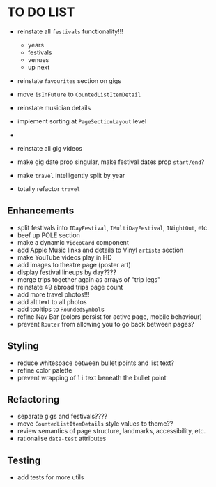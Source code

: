 # TO DO LIST

- reinstate all `festivals` functionality!!!
  - years
  - festivals
  - venues
  - up next

- reinstate `favourites` section on gigs
- move `isInFuture` to `CountedListItemDetail`
- reinstate musician details

- implement sorting at `PageSectionLayout` level
- 
- reinstate all gig videos
- make gig date prop singular, make festival dates prop `start/end`?
- make `travel` intelligently split by year
- totally refactor `travel`

## Enhancements

- split festivals into `IDayFestival`, `IMultiDayFestival`, `INightOut`, etc.
- beef up POLE section
- make a dynamic `VideoCard` component
- add Apple Music links and details to Vinyl `artists` section
- make YouTube videos play in HD
- add images to theatre page (poster art)
- display festival lineups by day????
- merge trips together again as arrays of "trip legs"
- reinstate 49 abroad trips page count
- add more travel photos!!!
- add alt text to all photos
- add tooltips to `RoundedSymbol`s
- refine Nav Bar (colors persist for active page, mobile behaviour)
- prevent `Router` from allowing you to go back between pages?

## Styling

- reduce whitespace between bullet points and list text?
- refine color palette
- prevent wrapping of `li` text beneath the bullet point

## Refactoring

- separate gigs and festivals????
- move `CountedListItemDetails` style values to theme??
- review semantics of page structure, landmarks, accessibility, etc.
- rationalise `data-test` attributes

## Testing

- add tests for more utils
